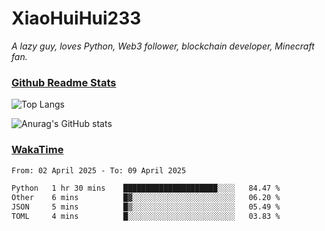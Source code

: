 # XiaoHuiHui233

*A lazy guy, loves Python, Web3 follower, blockchain developer, Minecraft fan.*

### [Github Readme Stats](https://github.com/anuraghazra/github-readme-stats)

![Top Langs](https://github-readme-stats.vercel.app/api/top-langs/?username=XiaoHuiHui233&layout=compact&theme=github_dark)

![Anurag's GitHub stats](https://github-readme-stats.vercel.app/api?username=XiaoHuiHui233&show_icons=true&theme=github_dark)

### [WakaTime](https://wakatime.com)

<!--START_SECTION:waka-->

```txt
From: 02 April 2025 - To: 09 April 2025

Python   1 hr 30 mins    █████████████████████░░░░   84.47 %
Other    6 mins          █▓░░░░░░░░░░░░░░░░░░░░░░░   06.20 %
JSON     5 mins          █▒░░░░░░░░░░░░░░░░░░░░░░░   05.49 %
TOML     4 mins          █░░░░░░░░░░░░░░░░░░░░░░░░   03.83 %
```

<!--END_SECTION:waka-->
